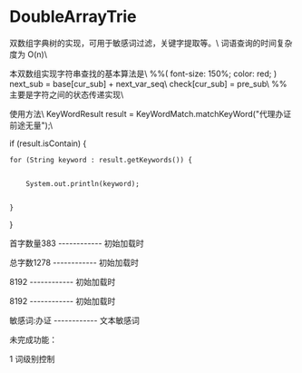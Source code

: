 # DoubleArrayTrie
双数组字典树的实现，可用于敏感词过滤，关键字提取等。\\
词语查询的时间复杂度为 O(n)\\

本双数组实现字符串查找的基本算法是\\
%%( font-size: 150%; color: red; )
next_sub = base[cur_sub] + next_var_seq\\
check[cur_sub] = pre_sub\\
%%
主要是字符之间的状态传递实现\\

使用方法\\
KeyWordResult result = KeyWordMatch.matchKeyWord("代理办证前途无量");\\


if (result.isContain) {


	for (String keyword : result.getKeywords()) {
	
	
		System.out.println(keyword);
		
		
	}
	
	
}



首字数量383     ------------  初始加载时


总字数1278      ------------  初始加载时


8192            ------------  初始加载时


8192            ------------  初始加载时


敏感词:办证     ------------  文本敏感词



未完成功能：


1 词级别控制
